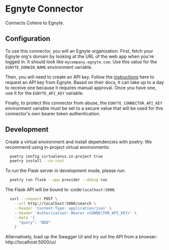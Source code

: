 # Egnyte Connector

Connects Cohere to Egnyte.

## Configuration

To use this connector, you will an Egnyte organization. First, fetch your Egnyte org's domain by looking at the URL of the web app when you're logged in. It should look like `mycompany.egnyte.com`. Use this value for the `EGNYTE_DOMAIN_NAME` environment variable.

Then, you will need to create an API key. Follow the [instructions](https://developers.egnyte.com/docs/read/Getting_Started#Request-an-API-Key) here to request an API key from Egnyte. Based on their docs, it can take up to a day to receive one because it requires manual approval. Once you have one, use it for the `EGNYTE_API_KEY` variable.

Finally, to protect this connector from abuse, the `EGNYTE_CONNECTOR_API_KEY` environment variable must be set to a secure value that will be used for this connector's own bearer token authentication.

## Development

Create a virtual environment and install dependencies with poetry. We recommend using in-project virtual environments:

```bash
  poetry config virtualenvs.in-project true
  poetry install --no-root
```

To run the Flask server in development mode, please run:

```bash
  poetry run flask --app provider --debug run
```

The Flask API will be bound to :code:`localhost:5000`.

```bash
  curl --request POST \
    --url http://localhost:5000/search \
    --header 'Content-Type: application/json' \
    --header 'Authorization: Bearer <CONNECTOR_API_KEY>' \
    --data '{
      "query": "BBQ"
    }'
```

Alternatively, load up the Swagger UI and try out the API from a browser: http://localhost:5000/ui/
